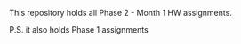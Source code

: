 This repository holds all Phase 2 - Month 1 HW assignments. 

P.S. it also holds Phase 1 assignments